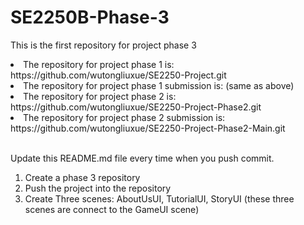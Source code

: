 # SE2250B-Phase-3
This is the first repository for project phase 3 

<li>The repository for project phase 1 is: https://github.com/wutongliuxue/SE2250-Project.git</li>
<li>The repository for project phase 1 submission is: (same as above)</li>

<li>The repository for project phase 2 is: https://github.com/wutongliuxue/SE2250-Project-Phase2.git</li>
<li>The repository for project phase 2 submission is: https://github.com/wutongliuxue/SE2250-Project-Phase2-Main.git</li>
<br>

Update this README.md file every time when you push commit. 

1. Create a phase 3 repository 
2. Push the project into the repository 
3. Create Three scenes: AboutUsUI, TutorialUI, StoryUI (these three scenes are connect to the GameUI scene)
